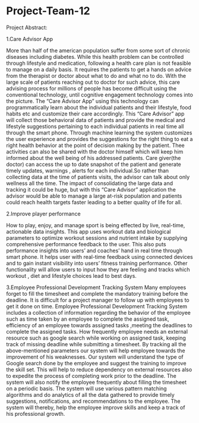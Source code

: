 # Project-Team-12


Project Abstract:


1.Care Advisor App

More than half of the american population suffer from some sort of chronic diseases including diabetes. While this health problem can be controlled through lifestyle and medication, following a health care plan is not feasible to manage on a daily basis. It requires the patients to get a hands on advice from the therapist or doctor about what to do and what no to do. With the large scale of patients reaching out to doctor for such advice, this care advising process for millions of people has become difficult using the conventional technology, until cognitive engagement technology comes into the picture.
The “Care Advisor App” using this technology can programmatically learn about the individual patients and their lifestyle, food habits etc and customize their care accordingly. This “Care Advisor” app will collect those behavioral data of patients and provide the medical and lifestyle suggestions pertaining to each individual patients in real time all through the smart phone. Through machine learning the system customizes the user experience and provides the suggestions for the right thing to eat a right health behavior at the point of decision making by the patient. Thee activities can also be shared with the doctor himself which will keep him informed about the well being of his addressed patients. Care giver(the doctor) can access the up to date snapshot of the patient and generate timely updates, warnings , alerts for each individual.So rather than collecting data at the time of patients visits, the advisor can talk about only wellness all the time.
The impact of consolidating the large data and tracking it could be huge, but with this “Care Advisor” application the advisor would be able to manage a large at-risk population and patients could reach health targets faster leading to a better quality of life for all.


2.Improve player performance

How to play, enjoy, and manage sport is being effected by live, real-time, actionable data insights. This app uses workout data and biological parameters to optimize workout sessions and nutrient intake by supplying comprehensive performance feedback to the user. This also puts performance insights into users’ and coaches’ hand in real time through smart phone. It helps user with real-time feedback using connected devices and to gain instant visibility into users’ fitness training performance. Other functionality will allow users to input how they are feeling and tracks which workout , diet and lifestyle choices lead to best days.


3.Employee  Professional Development Tracking System
Many employees forget to fill the timesheet and complete the mandatory training before the deadline. It is difficult for a project manager to follow up with employees to get it done on time.
Employee  Professional Development Tracking System includes a collection of information regarding the behavior of the employee such as time taken by an employee to complete the assigned task,  efficiency of an employee towards assigned tasks ,meeting the deadlines to complete the assigned tasks. How frequently employee needs an external resource such as google search while working on assigned task, keeping track of missing deadline while submitting a timesheet. By tracking all the above-mentioned parameters our system will help employee towards the improvement of his weaknesses. Our system will understand the type of Google search done by the employee and suggest the training to improve the skill set. This will help to reduce dependency on external resources also to expedite the process of completing work prior to the deadline.  The system will also notify the employee frequently about filling the timesheet on a periodic basis. The system will use various pattern matching algorithms and do analytics of all the data gathered to provide timely suggestions, notifications, and recommendations to the employee. The system will thereby, help the employee improve skills and keep a track of his professional growth.
